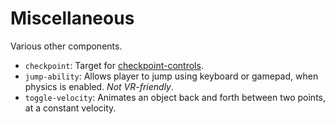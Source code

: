 # Miscellaneous

Various other components.

- `checkpoint`: Target for [checkpoint-controls](/src/controls/checkpoint-controls.js).
- `jump-ability`: Allows player to jump using keyboard or gamepad, when physics is enabled. *Not VR-friendly*.
- `toggle-velocity`: Animates an object back and forth between two points, at a constant velocity.
